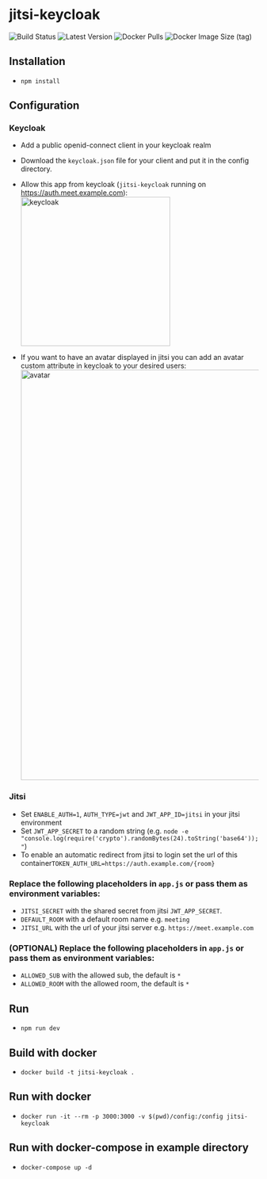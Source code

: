 # jitsi-keycloak

![Build Status](https://img.shields.io/github/actions/workflow/status/d3473r/jitsi-keycloak/docker-image.yml)
![Latest Version](https://img.shields.io/github/v/tag/d3473r/jitsi-keycloak?label=Latest%20Version)
![Docker Pulls](https://img.shields.io/docker/pulls/d3473r/jitsi-keycloak)
![Docker Image Size (tag)](https://img.shields.io/docker/image-size/d3473r/jitsi-keycloak/latest)

## Installation

- `npm install`

## Configuration

### Keycloak

- Add a public openid-connect client in your keycloak realm
- Download the `keycloak.json` file for your client and put it in the config directory.
- Allow this app from keycloak (`jitsi-keycloak` running on https://auth.meet.example.com):
  <img width="301" alt="keycloak" src="https://user-images.githubusercontent.com/10356892/120615016-20b79380-c458-11eb-86cf-a70864319aae.png">

- If you want to have an avatar displayed in jitsi you can add an avatar custom attribute in keycloak to your desired users:
  <img width="828" alt="avatar" src="https://user-images.githubusercontent.com/10356892/120669103-6e9bbe00-c48f-11eb-888e-c4da3011f8ea.png">




### Jitsi

- Set `ENABLE_AUTH=1`, `AUTH_TYPE=jwt` and `JWT_APP_ID=jitsi` in your jitsi environment
- Set `JWT_APP_SECRET` to a random string (e.g. `node -e "console.log(require('crypto').randomBytes(24).toString('base64'));"`)
- To enable an automatic redirect from jitsi to login set the url of this container`TOKEN_AUTH_URL=https://auth.example.com/{room}`

### Replace the following placeholders in `app.js` or pass them as environment variables:

- `JITSI_SECRET` with the shared secret from jitsi `JWT_APP_SECRET`.
- `DEFAULT_ROOM` with a default room name e.g. `meeting`
- `JITSI_URL` with the url of your jitsi server e.g. `https://meet.example.com`

### (OPTIONAL) Replace the following placeholders in `app.js` or pass them as environment variables:
- `ALLOWED_SUB` with the allowed sub, the default is `*`
- `ALLOWED_ROOM` with the allowed room, the default is `*`

## Run

- `npm run dev`

## Build with docker

- `docker build -t jitsi-keycloak .`

## Run with docker

- `docker run -it --rm -p 3000:3000 -v $(pwd)/config:/config jitsi-keycloak`

## Run with docker-compose in example directory

- `docker-compose up -d`
